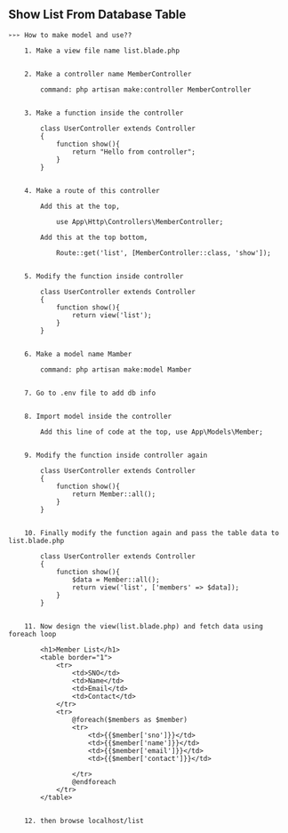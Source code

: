 ## **Show List From Database Table**

    ➢➢➢ How to make model and use??

        1. Make a view file name list.blade.php


        2. Make a controller name MemberController

            command: php artisan make:controller MemberController


        3. Make a function inside the controller

            class UserController extends Controller
            {
                function show(){
                    return "Hello from controller";
                } 
            }


        4. Make a route of this controller

            Add this at the top,
                
                use App\Http\Controllers\MemberController;

            Add this at the top bottom,
                
                Route::get('list', [MemberController::class, 'show']);


        5. Modify the function inside controller

            class UserController extends Controller
            {
                function show(){
                    return view('list');
                } 
            }


        6. Make a model name Mamber

            command: php artisan make:model Mamber


        7. Go to .env file to add db info 


        8. Import model inside the controller

            Add this line of code at the top, use App\Models\Member;


        9. Modify the function inside controller again

            class UserController extends Controller
            {
                function show(){
                    return Member::all();
                } 
            }
        

        10. Finally modify the function again and pass the table data to list.blade.php

            class UserController extends Controller
            {
                function show(){
                    $data = Member::all();
                    return view('list', ['members' => $data]);
                } 
            }


        11. Now design the view(list.blade.php) and fetch data using foreach loop

            <h1>Member List</h1>
            <table border="1">
                <tr>
                    <td>SNO</td>
                    <td>Name</td>
                    <td>Email</td>
                    <td>Contact</td>
                </tr>
                <tr>
                    @foreach($members as $member)
                    <tr>
                        <td>{{$member['sno']}}</td>
                        <td>{{$member['name']}}</td>
                        <td>{{$member['email']}}</td>
                        <td>{{$member['contact']}}</td>
                        
                    </tr>
                    @endforeach
                </tr>
            </table>
            
            
        12. then browse localhost/list